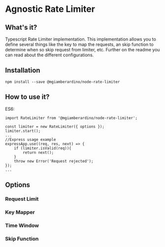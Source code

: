 # Agnostic Rate Limiter

## What's it?

Typescript Rate Limiter implementation. This implementation allows you to define several things like the key to map the requests, an skip function to determine when so skip request from limiter, etc. Further on the readme you can read about the different configurations.

## Installation

`npm install --save @mgiamberardino/node-rate-limiter`

## How to use it?

ES6:
```
import RateLimiter from '@mgiamberardino/node-rate-limiter';

const limiter = new RateLimiter({ options });
limiter.start();
...
//Express usage example
expressApp.use((req, res, next) => {
    if (limiter.isValid(req)){
        return next();
    }
    throw new Error('Request rejected');
});
...
```

## Options

### Request Limit

### Key Mapper

### Time Window

### Skip Function